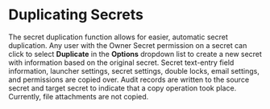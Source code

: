 [title]: # (Duplicating Secrets)
[tags]: # (Secret)
[priority]: # (1000)

# Duplicating Secrets

The secret duplication function allows for easier, automatic secret duplication. Any user with the Owner Secret permission on a secret can click to select **Duplicate** in the **Options** dropdown list to create a new secret with information based on the original secret. Secret text-entry field information, launcher settings, secret settings, double locks, email settings, and permissions are copied over. Audit records are written to the source secret and target secret to indicate that a copy operation took place. Currently, file attachments are not copied.
